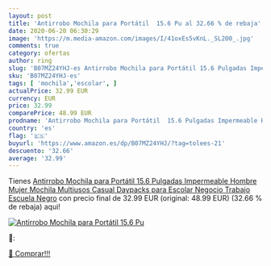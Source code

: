 ```yaml
---
layout: post
title: 'Antirrobo Mochila para Portátil  15.6 Pu al 32.66 % de rebaja'
date: 2020-06-20 06:30:29
image: 'https://m.media-amazon.com/images/I/41oxEs5vKnL._SL200_.jpg'
comments: true
category: ofertas
author: ring
slug: 'B07MZ24YHJ-es Antirrobo Mochila para Portátil 15.6 Pulgadas Impermeable...'
sku: 'B07MZ24YHJ-es'
tags: [ 'mochila','escolar', ]
actualPrice: 32.99 EUR
currency: EUR
price: 32.99
comparePrice: 48.99 EUR
prodname: 'Antirrobo Mochila para Portátil  15.6 Pulgadas Impermeable Hombre Mujer Mochila  Multiusos Casual Daypacks para Escolar Negocio Trabajo Escuela  Negro'
country: 'es'
flag: '🇪🇸'
buyurl: 'https://www.amazon.es/dp/B07MZ24YHJ/?tag=tolees-21'
descuento: '32.66'
average: '32.99'
---
```


Tienes [Antirrobo Mochila para Portátil  15.6 Pulgadas Impermeable Hombre Mujer Mochila  Multiusos Casual Daypacks para Escolar Negocio Trabajo Escuela  Negro](https://www.amazon.es/dp/B07MZ24YHJ/?tag=tolees-21) con precio final de  32.99 EUR (original: 48.99 EUR) (32.66 %  de rebaja) aqui!

[![Antirrobo Mochila para Portátil  15.6 Pu](https://m.media-amazon.com/images/I/41oxEs5vKnL._SL200_.jpg)](https://www.amazon.es/dp/B07MZ24YHJ/?tag=tolees-21)

🔎:


[🛒 Comprar!!!](https://www.amazon.es/dp/B07MZ24YHJ/?tag=tolees-21)

